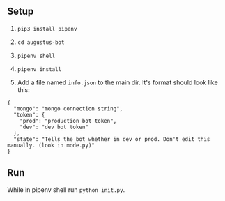 ## Setup

1. `pip3 install pipenv`

2. `cd augustus-bot`

3. `pipenv shell`

4. `pipenv install`

5. Add a file named `info.json` to the main dir. It's format should look like this:

```
{
  "mongo": "mongo connection string",
  "token": {
    "prod": "production bot token",
    "dev": "dev bot token"
  },
  "state": "Tells the bot whether in dev or prod. Don't edit this manually. (look in mode.py)"
}
```

## Run

While in pipenv shell run `python init.py`.

